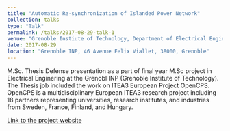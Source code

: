 ```yaml
---
title: "Automatic Re-synchronization of Islanded Power Network"
collection: talks
type: "Talk"
permalink: /talks/2017-08-29-talk-1
venue: "Grenoble Instiute of Technology, Department of Electrical Engineering"
date: 2017-08-29
location: "Grenoble INP, 46 Avenue Felix Viallet, 38000, Grenoble"
---
```

M.Sc. Thesis Defense presentation as a part of final year M.Sc project in Electrical Enginering at the Grenobl INP (Grenoble Institute of Technology). The Thesis job included the work on ITEA3 European Project OpenCPS. OpenCPS is a multidisciplinary European ITEA3 research project including 18 partners representing universities, research institutes, and industries from Sweden, France, Finland, and Hungary. 

[Link to the project website](https://itea3.org/project/opencps.html)
